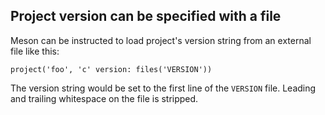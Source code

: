 ## Project version can be specified with a file

Meson can be instructed to load project's version string from an
external file like this:

```meson
project('foo', 'c' version: files('VERSION'))
```

The version string would be set to the first line of the `VERSION`
file. Leading and trailing whitespace on the file is stripped.